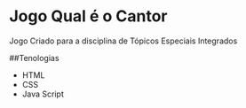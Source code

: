 # Jogo Qual é o Cantor
Jogo Criado para a disciplina de Tópicos Especiais Integrados

##Tenologias
- HTML
- CSS
- Java Script
